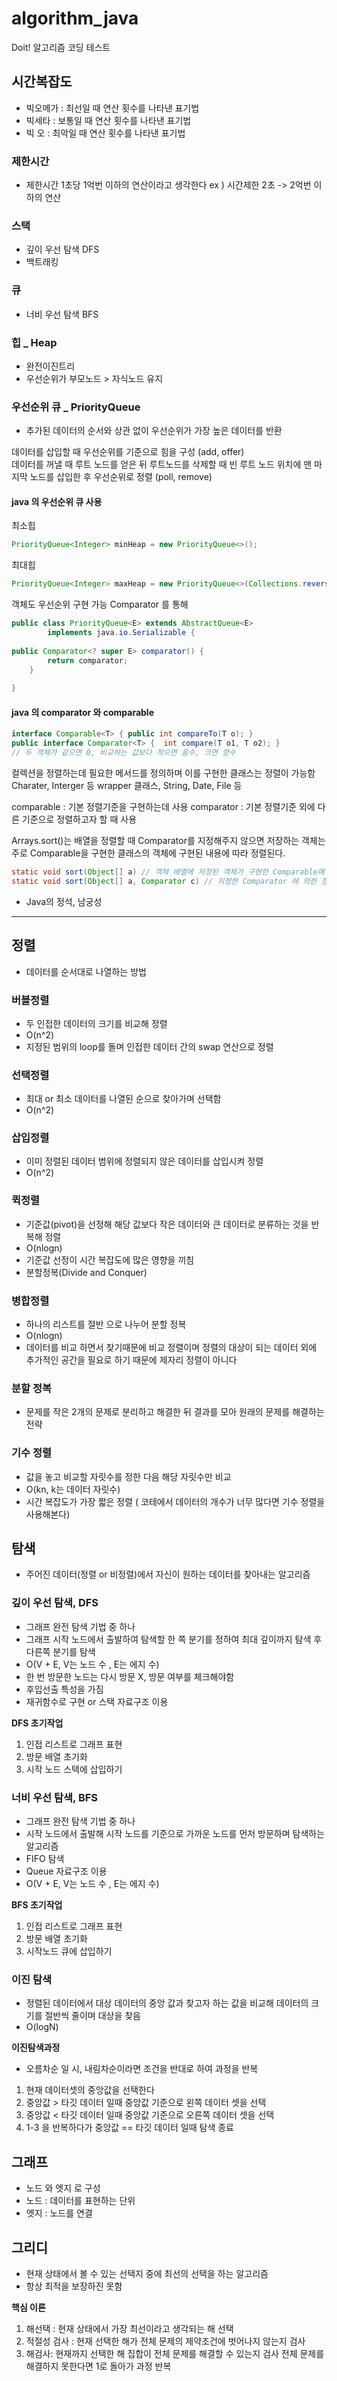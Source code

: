 # algorithm_java

Doit! 알고리즘 코딩 테스트 

## 시간복잡도
 - 빅오메가 : 최선일 때 연산 횟수를 나타낸 표기법
 - 빅세타 : 보통일 때 연산 횟수를 나타낸 표기법
 - 빅 오 : 최악일 때 연산 횟수를 나타낸 표기법

### 제한시간
 - 제한시간 1초당 1억번 이하의 연산이라고 생각한다
 ex )  시간제한 2초 -> 2억번 이하의 연산
   

### 스택 
 - 깊이 우선 탐색 DFS
 - 백트래킹

### 큐
 - 너비 우선 탐색 BFS

### 힙 _ Heap

- 완전이진트리
- 우선순위가 부모노드 > 자식노드 유지

### 우선순위 큐 _ PriorityQueue

 - 추가된 데이터의 순서와 상관 없이 우선순위가 가장 높은 데이터를 반환

 데이터를 삽입할 때 우선순위를 기준으로 힘을 구성 (add, offer) </br>
 데이터를 꺼낼 때 루트 노드를 얻은 뒤 루트노드를 삭제할 때 빈 루트 노드 위치에 맨 마지막 노드를 삽입한 후 우선순위로 정렬 (poll, remove) </br>

#### java 의 우선순위 큐 사용

최소힙
```java
PriorityQueue<Integer> minHeap = new PriorityQueue<>();
```
최대힙
```java
PriorityQueue<Integer> maxHeap = new PriorityQueue<>(Collections.reverseOrdeR());
```
객체도 우선순위 구현 가능 Comparator 를 통해
```java
public class PriorityQueue<E> extends AbstractQueue<E>
        implements java.io.Serializable {
    
public Comparator<? super E> comparator() {
        return comparator;
    }
    
}
```

#### java 의 comparator 와 comparable
```java
interface Comparable<T> { public int compareTo(T o); }
public interface Comparator<T> {  int compare(T o1, T o2); }
// 두 객체가 같으면 0, 비교하는 값보다 작으면 음수, 크면 양수
```
컬렉션을 정렬하는데 필요한 메서드를 정의하며 이를 구현한 클래스는 정렬이 가능함
Charater, Interger 등 wrapper 클래스, String, Date, File 등

comparable : 기본 정렬기준을 구현하는데 사용
comparator : 기본 정렬기준 외에 다른 기준으로 정렬하고자 할 때 사용

Arrays.sort()는 배열을 정렬할 때 Comparator를 지정해주지 않으면 저장하는 객체는 주로 Comparable을 구현한 클래스의 객체에 구현된 내용에 따라 정렬된다.
```java
static void sort(Object[] a) // 객체 배열에 저장된 객체가 구현한 Comparable에 의한 정렬
static void sort(Object[] a, Comparator c) // 지정한 Comparator 에 의한 정렬
```
 - Java의 정석, 남궁성

***

## 정렬
 - 데이터를 순서대로 나열하는 방법

### 버블정렬
 - 두 인접한 데이터의 크기를 비교해 정렬
 - O(n^2)
 - 지정된 범위의 loop를 돌며 인접한 데이터 간의 swap 연산으로 정렬

### 선택정렬
 - 최대 or 최소 데이터를 나열된 순으로 찾아가며 선택함
 - O(n^2)

### 삽입정렬
 - 이미 정렬된 데이터 범위에 정렬되지 않은 데이터를 삽입시켜 정렬
 - O(n^2)

### 퀵정렬
 - 기준값(pivot)을 선정해 해당 값보다 작은 데이터와 큰 데이터로 분류하는 것을 반복해 정렬
 - O(nlogn)
 - 기준값 선정이 시간 복잡도에 많은 영향을 끼침
 - 분할정복(Divide and Conquer)

### 병합정렬
 - 하나의 리스트를 절반 으로 나누어 분할 정복
 - O(nlogn)
 - 데이터를 비교 하면서 찾기때문에 비교 정렬이며 정렬의 대상이 되는 데이터 외에 추가적인 공간을 필요로 하기 때문에 제자리 정렬이 아니다

### 분할 정복
 - 문제를 작은 2개의 문제로 분리하고 해결한 뒤 결과를 모아 원래의 문제를 해결하는 전략

### 기수 정렬
 - 값을 놓고 비교할 자릿수를 정한 다음 해당 자릿수만 비교
 - O(kn,  k는 데이터 자릿수)
 - 시간 복잡도가 가장 짧은 정렬 ( 코테에서 데이터의 개수가 너무 많다면 기수 정렬을 사용해본다)


## 탐색
 - 주어진 데이터(정렬 or 비정렬)에서 자신이 원하는 데이터를 찾아내는 알고리즘
 
### 깊이 우선 탐색, DFS
 - 그래프 완전 탐색 기법 중 하나
 - 그래프 시작 노드에서 출발하여 탐색할 한 쪽 분기를 정하여 최대 깊이까지 탐색 후 다른쪽 분기를 탐색
 - O(V + E, V는 노드 수 , E는 에지 수)
 - 한 번 방문한 노드는 다시 방문 X, 방문 여부를 체크해야함 
 - 후입선출 특성을 가짐
 - 재귀함수로 구현 or 스택 자료구조 이용


 **DFS 초기작업**
 1. 인접 리스트로 그래프 표현
 2. 방문 배열 초기화
 3. 시작 노드 스택에 삽입하기


### 너비 우선 탐색, BFS
 - 그래프 완전 탐색 기법 중 하나
 - 시작 노드에서 출발해 시작 노드를 기준으로 가까운 노드를 먼저 방문하며 탐색하는 알고리즘
 - FIFO 탐색
 - Queue 자료구조 이용
 - O(V + E, V는 노드 수 , E는 에지 수)


 **BFS 초기작업**
 1. 인접 리스트로 그래프 표현
 2. 방문 배열 초기화
 3. 시작노드 큐에 삽입하기

### 이진 탐색
 - 정렬된 데이터에서 대상 데이터의 중앙 값과 찾고자 하는 값을 비교해 데이터의 크기를 절반씩 줄이며 대상을 찾음
 - O(logN)

 **이진탐색과정**
 - 오름차순 일 시, 내림차순이라면 조건을 반대로 하여 과정을 반복
 1. 현재 데이터셋의 중앙값을 선택한다
 2. 중앙값 > 타깃 데이터 일때 중앙값 기준으로 왼쪽 데이터 셋을 선택
 3. 중앙값 < 타깃 데이터 일때 중앙값 기준으로 오른쪽 데이터 셋을 선택
 4. 1-3 을 반복하다가 중앙값 == 타깃 데이터 일때 탐색 종료

## 그래프
 - 노드 와 엣지 로 구성
 - 노드 : 데이터를 표현하는 단위
 - 엣지 : 노드를 연결

##  그리디
 - 현재 상태에서 볼 수 있는 선택지 중에 최선의 선택을 하는 알고리즘
 - 항상 최적을 보장하진 못함
 
 **핵심 이론**
 1. 해선택 : 현재 상태에서 가장 최선이라고 생각되는 해 선택
 2. 적절성 검사 : 현재 선택한 해가 전체 문제의 제약조건에 벗어나지 않는지 검사
 3. 해검사: 현재까지 선택한 해 집합이 전체 문제를 해결할 수 있는지 검사
           전체 문제를 해결하지 못한다면 1로 돌아가 과정 반복

